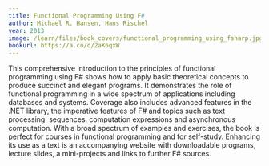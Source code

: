 ```yaml
---
title: Functional Programming Using F#
author: Michael R. Hansen, Hans Rischel
year: 2013
image: /learn/files/book_covers/functional_programming_using_fsharp.jpg
bookurl: https://a.co/d/2aK6qxW
---
```

This comprehensive introduction to the principles of functional programming using F#
shows how to apply basic theoretical concepts to produce succinct and elegant programs.
It demonstrates the role of functional programming in a wide spectrum of applications
including databases and systems. Coverage also includes advanced features in the .NET
library, the imperative features of F# and topics such as text processing, sequences,
computation expressions and asynchronous computation. With a broad spectrum of examples
and exercises, the book is perfect for courses in functional programming and for self-study.
Enhancing its use as a text is an accompanying website with downloadable programs, lecture
slides, a mini-projects and links to further F# sources.
